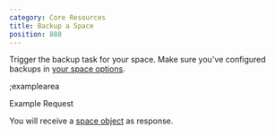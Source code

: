 ```yaml
---
category: Core Resources
title: Backup a Space
position: 880
---
```


Trigger the backup task for your space. Make sure you've configured backups in [your space options](#example-space-options).

;examplearea

Example Request

<RequestExample url="https://mapi.storyblok.com/v1/spaces/12422/backups" httpMethod="POST" :requestObject='{}'></RequestExample>

You will receive a [space object](#core-resources/spaces/the-space-object) as response.
